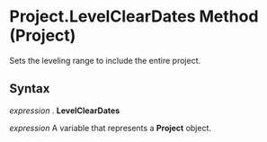 
# Project.LevelClearDates Method (Project)

Sets the leveling range to include the entire project.


## Syntax

 _expression_ . **LevelClearDates**

 _expression_ A variable that represents a **Project** object.


